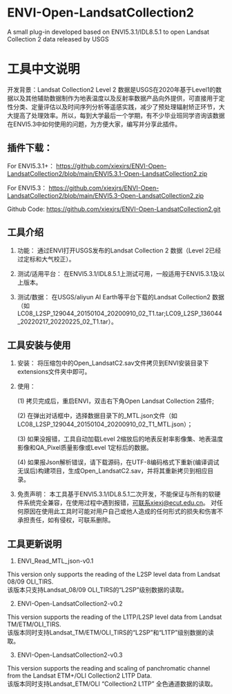 # ENVI-Open-LandsatCollection2
A small plug-in developed based on ENVI5.3.1/IDL8.5.1 to open Landsat Collection 2 data released by USGS

# 工具中文说明
开发背景：Landsat Collection2 Level 2 数据是USGS在2020年基于Level1的数据以及其他辅助数据制作为地表温度以及反射率数据产品向外提供，可直接用于定性分类、定量评估以及时间序列分析等遥感实践，减少了预处理辐射矫正环节，大大提高了处理效率。所以，每到大学最后一个学期，有不少毕业班同学咨询该数据在ENVI5.3中如何使用的问题，为方便大家，编写并分享此插件。

## 插件下载：

  For ENVI5.3.1+： https://github.com/xiexjrs/ENVI-Open-LandsatCollection2/blob/main/ENVI5.3.1-Open-LandsatCollection2.zip
	
  For ENVI5.3： https://github.com/xiexjrs/ENVI-Open-LandsatCollection2/blob/main/ENVI5.3-Open-LandsatCollection2.zip

  Github Code: https://github.com/xiexjrs/ENVI-Open-LandsatCollection2.git

## 工具介绍	
1. 功能：
	通过ENVI打开USGS发布的Landsat Collection 2  数据（Level 2已经过定标和大气校正）。
	
2. 测试/适用平台：
	在ENVI5.3.1/IDL8.5.1上测试可用，一般适用于ENVI5.3.1及以上版本。
	
3. 测试/数据：
	在USGS/aliyun AI Earth等平台下载的Landsat Collection2 数据
	（如LC08_L2SP_129044_20150104_20200910_02_T1.tar;LC09_L2SP_136044_20220217_20220225_02_T1.tar）。

## 工具安装与使用
1. 安装：
	将压缩包中的Open_LandsatC2.sav文件拷贝到ENVI安装目录下extensions文件夹中即可。
	
2. 使用：
	
	(1) 拷贝完成后，重启ENVI，双击右下角Open Landsat Collection 2插件;
	
	(2) 在弹出对话框中，选择数据目录下的_MTL.json文件（如LC08_L2SP_129044_20150104_20200910_02_T1_MTL.json）；
	
	(3) 如果没报错，工具自动加载Level 2缩放后的地表反射率影像集、地表温度影像和QA_Pixel质量影像或Level 1定标后的数据。
	
	(4) 如果报Json解析错误，请下载源码，在UTF-8编码格式下重新(编译调试无误后)构建项目，生成Open_LandsatC2.sav，并将其重新拷贝到相应目录。
	
3. 免责声明：
	本工具基于ENVI5.3.1/IDL8.5.1二次开发，不能保证与所有的软硬件系统完全兼容，在使用过程中遇到报错，可联系xiexj@ecut.edu.cn。
	对任何原因在使用此工具时可能对用户自己或他人造成的任何形式的损失和伤害不承担责任，如有侵权，可联系删除。

## 工具更新说明
1. ENVI_Read_MTL_json-v0.1 

  This version only supports the reading of the L2SP level data from Landsat 08/09 OLI_TIRS.	
  该版本只支持Landsat_08/09 OLI_TIRS的“L2SP”级别数据的读取。	
	
2. ENVI-Open-LandsatCollection2-v0.2 

  This version supports the reading of the L1TP/L2SP level data from Landsat TM/ETM/OLI_TIRS.	
  该版本同时支持Landsat_TM/ETM/OLI_TIRS的“L2SP”和“L1TP”级别数据的读取。

3. ENVI-Open-LandsatCollection2-v0.3 

  This version supports the reading and scaling of panchromatic channel from the Landsat ETM+/OLI Collection2 L1TP Data.	
  该版本同时支持Landsat_ETM/OLI “Collection2 L1TP” 全色通道数据的读取。
